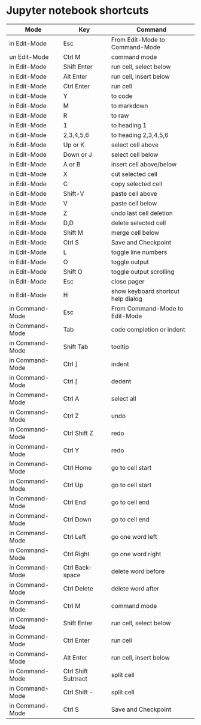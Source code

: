 # Jupyter notebook shortcuts
Mode | Key | Command
---- | --- | -------
in Edit-Mode | Esc | From Edit-Mode to Command-Mode
un Edit-Mode | Ctrl M | command mode
in Edit-Mode | Shift Enter | run cell, select below
in Edit-Mode | Alt Enter | run cell, insert below
in Edit-Mode | Ctrl Enter | run cell
in Edit-Mode | Y | to code
in Edit-Mode | M | to markdown
in Edit-Mode | R | to raw
in Edit-Mode | 1 | to heading 1
in Edit-Mode | 2,3,4,5,6 | to heading 2,3,4,5,6
in Edit-Mode | Up or K | select cell above
in Edit-Mode | Down or J | select cell below
in Edit-Mode | A or B | insert cell above/­below
in Edit-Mode | X | cut selected cell
in Edit-Mode | C | copy selected cell
in Edit-Mode | Shift-V | paste cell above
in Edit-Mode | V | paste cell below
in Edit-Mode | Z | undo last cell deletion
in Edit-Mode | D,D | delete selected cell
in Edit-Mode | Shift M | merge cell below
in Edit-Mode | Ctrl S | Save and Checkpoint
in Edit-Mode | L | toggle line numbers
in Edit-Mode | O | toggle output
in Edit-Mode | Shift O | toggle output scrolling
in Edit-Mode | Esc | close pager
in Edit-Mode | H | show keyboard shortcut help dialog
in Command-Mode | Esc | From Command-Mode to Edit-Mode
in Command-Mode | Tab | code completion or indent
in Command-Mode | Shift Tab | tooltip
in Command-Mode | Ctrl ] | indent
in Command-Mode | Ctrl [ | dedent
in Command-Mode | Ctrl A | select all
in Command-Mode | Ctrl Z | undo
in Command-Mode | Ctrl Shift Z | redo
in Command-Mode | Ctrl Y | redo
in Command-Mode | Ctrl Home | go to cell start
in Command-Mode | Ctrl Up | go to cell start
in Command-Mode | Ctrl End | go to cell end
in Command-Mode | Ctrl Down | go to cell end
in Command-Mode | Ctrl Left | go one word left
in Command-Mode | Ctrl Right | go one word right
in Command-Mode | Ctrl Back­space | delete word before
in Command-Mode | Ctrl Delete | delete word after
in Command-Mode | Ctrl M | command mode
in Command-Mode | Shift Enter | run cell, select below
in Command-Mode | Ctrl Enter | run cell
in Command-Mode | Alt Enter | run cell, insert below
in Command-Mode | Ctrl Shift Subtract | split cell
in Command-Mode | Ctrl Shift - | split cell
in Command-Mode | Ctrl S | Save and Checkpoint
